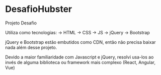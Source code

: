 # DesafioHubster

Projeto Desafio

Utiliza como tecnologias:
-> HTML
-> CSS
-> JS
-> jQuery
-> Bootstrap

jQuery e Bootstrap estão embutidos como CDN, então não precisa baixar nada além desse projeto.

Devido a maior familiaridade com Javascript e jQuery, resolvi usa-los ao invés de alguma biblioteca ou framework mais complexo (React, Angular, Vue)
